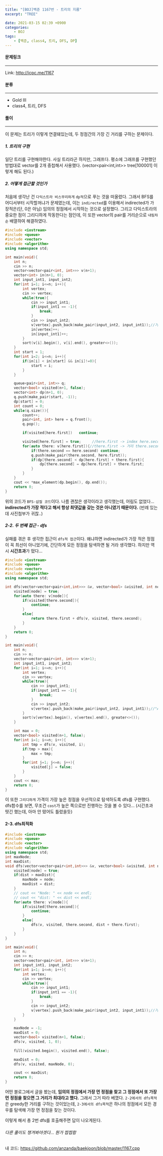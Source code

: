 ```yaml
---
title: "[BOJ]백준 1167번 - 트리의 지름"
excerpt: "TREE"

date: 2021-03-15 02:39 +0900
categories:
    - BOJ
tags:
    - [백준, class4, 트리, DFS, DP]
---
```


#### 문제링크
---
Link: <http://icpc.me/1167>

#### 분류
---
+ Gold III
+ class4, 트리, DFS

#### 풀이
---

이 문제는 트리가 이렇게 연결돼있는데, 두 정점간의 가장 긴 거리를 구하는 문제이다.

##### 1. **트리의 구현**

일단 트리를 구현해야한다. 사실 트리라곤 하지만, 그래프다. 평소에 그래프를 구현했던 방법대로 vector를 2개 중첩해서 사용했다. (vector<pair<int,int>> tree[100001] 이렇게 해도 된다.)

##### 2. **어떻게 접근할 것인가**
처음에 생각난 건 `다익스트라 비스무리하게` `dp적`으로 푸는 것을 떠올렸다. 그래서 BFS를 어디서부터 시작할꺼냐가 문제였는데, 이는 `indirected`를 이용해서 indirected가 가장적은(단, 0은 아님) 임의의 정점에서 시작하는 것으로 설정했다. 그리고 다익스트라의 중요한 점이 그리디하게 작동한다는 점인데, 이 또한 vector의 pair를 거리순으로 `내림차순` 배열하여 해결하였다.
```cpp
#include <iostream>
#include <queue>
#include <vector>
#include <algorithm>
using namespace std;

int main(void){
    int n;
    cin >> n;
    vector<vector<pair<int, int>>> v(n+1);    
    vector<int> in(n+1, 0);
    int input_int1, input_int2;
    for(int i=1; i<=n; i++){
        int vertex;
        cin >> vertex;
        while(true){
            cin >> input_int1;
            if(input_int1 == -1){
                break;
            }
            cin >> input_int2;
            v[vertex].push_back(make_pair(input_int2, input_int1));//거리, 정점으로 저장.
            in[vertex]++;
            in[input_int1]++;
        }
        sort(v[i].begin(), v[i].end(), greater<>());
    }
    int start = 1;
    for(int i=2; i<=n; i++){
        if(in[i] < in[start] && in[i]!=0){
            start = i;
        }
    }

    queue<pair<int, int>> q;
    vector<bool> visited(n+1, false);
    vector<int> dp(n+1, 0);
    q.push(make_pair(start, -1));
    dp[start] = 0;
    int count = 0;
    while(q.size()){
        count++;
        pair<int, int> here = q.front();
        q.pop();

        if(visited[here.first])   continue;

        visited[here.first] = true;     //here.first -> index here.second->부모.
        for(auto there: v[here.first]){//there.first -> 거리 there.second -> index
            if(there.second == here.second) continue;            
            q.push(make_pair(there.second, here.first));
            if(dp[there.second] < dp[here.first] + there.first){
                dp[there.second] = dp[here.first] + there.first;
            }
        }
    }
    cout << *max_element(dp.begin(), dp.end());
    return 0;
}
```
위의 코드가 `BFS-삽질 코드`이다. 나름 괜찮은 생각이라고 생각했는데, 어림도 없었다... **indirected가 가장 적다고 해서 항상 최댓값을 갖는 것은 아니였기 때문이다.** (반례 있는데 사진첨부가 귀찮..)

##### 2-2. **두 번째 접근 - dfs**
실패를 겪은 후 생각한 접근이 `dfs적 접근`이다. 왜냐하면 indirected가 가장 적은 정점이 꼭 최선이 아니었기에, 간단하게 모든 정점을 탐색하면 될 거라 생각했다. 하지만 역시 **시간초과**가 떴다...
```cpp
#include <iostream>
#include <queue>
#include <vector>
#include <algorithm>
using namespace std;

int dfs(vector<vector<pair<int,int>>> &v, vector<bool> &visited, int node){
    visited[node] = true;
    for(auto there: v[node]){
        if(visited[there.second]){
            continue;
        }
        else{
            return there.first + dfs(v, visited, there.second);
        }
    }
    return 0;
}

int main(void){
    int n;
    cin >> n;
    vector<vector<pair<int, int>>> v(n+1);    
    int input_int1, input_int2;
    for(int i=1; i<=n; i++){
        int vertex;
        cin >> vertex;
        while(true){
            cin >> input_int1;
            if(input_int1 == -1){
                break;
            }
            cin >> input_int2;
            v[vertex].push_back(make_pair(input_int2, input_int1));//°Å¸®, Á¤Á¡À¸·Î ÀúÀå.
        }
        sort(v[vertex].begin(), v[vertex].end(), greater<>());
    }

    int max = 0;
    vector<bool> visited(n+1, false);
    for(int i=1; i<=n; i++){
        int tmp = dfs(v, visited, i);
        if(tmp > max){
            max = tmp;
        }
        for(int j=1; j<=n; j++){
            visited[j] = false;
        }
    }
    cout << max;
    return 0;
}
```
이 또한 `그리디하게` 가격이 가장 높은 정점을 우선적으로 탐색하도록 dfs를 구현했다. dfs함수를 보면, 무조건 `cost`가 높은 쪽으로만 진행하는 것을 볼 수 있다... (시간초과 떳긴 했는데, 아마 안 떴어도 틀렸을듯)

#### 2-3. dfs최적화
```cpp
#include <iostream>
#include <queue>
#include <vector>
#include <algorithm>
using namespace std;
int maxNode;
int maxDist;
void dfs(vector<vector<pair<int,int>>> &v, vector<bool> &visited, int node, int dist){
    visited[node] = true;
    if(dist > maxDist){
        maxNode = node;
        maxDist = dist;
    }
    // cout << "Node: " << node << endl;
    // cout << "dist: " << dist << endl;
    for(auto there: v[node]){
        if(visited[there.second]){
            continue;
        }
        else{
            dfs(v, visited, there.second, dist + there.first);        
        }
    }
}

int main(void){
    int n;
    cin >> n;
    vector<vector<pair<int, int>>> v(n+1);    
    int input_int1, input_int2;
    for(int i=1; i<=n; i++){
        int vertex;
        cin >> vertex;
        while(true){
            cin >> input_int1;
            if(input_int1 == -1){
                break;
            }
            cin >> input_int2;
            v[vertex].push_back(make_pair(input_int2, input_int1));//거리, 정점으로 저장.
        }
    }

    maxNode = -1;
    maxDist = 0;
    vector<bool> visited(n+1, false);
    dfs(v, visited, 1, 0);
    
    fill(visited.begin(), visited.end(), false);

    maxDist = 0;
    dfs(v, visited, maxNode, 0);

    cout << maxDist;
    return 0;
}
```
어떤 블로그에서 글을 봤는데, **임의의 정점에서 가장 먼 정점을 찾고 그 정점에서 또 가장 먼 정점을 찾으면 그 거리가 최대라고 했다.** 그래서 그거 따라 베꼈다. `2-2에서의 dfs목적`은 greedy한 거리를 구하는 것이었는데, `2-3에서의 dfs목적`은 하나의 정점에서 모든 경우를 탐색해 가장 먼 정점을 찾는 것이다. 

이렇게 해서 총 2번 dfs를 호출해주면 답이 나오게된다.

###### 다른 풀이도 챙겨봐야겟다... 뭔가 찝찝함
내 코드: <https://github.com/anzanda/baekjoon/blob/master/1167.cpp>